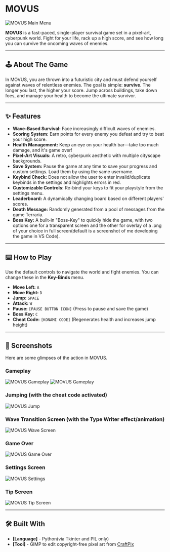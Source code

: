 # MOVUS

![MOVUS Main Menu](Assets/demo/movus_mainpage.png)

**MOVUS** is a fast-paced, single-player survival game set in a pixel-art, cyberpunk world. Fight for your life, rack up a high score, and see how long you can survive the oncoming waves of enemies.

---

## 🕹️ About The Game

In MOVUS, you are thrown into a futuristic city and must defend yourself against waves of relentless enemies. The goal is simple: **survive**. The longer you last, the higher your score. Jump across buildings, take down foes, and manage your health to become the ultimate survivor.

---

## ✨ Features

* **Wave-Based Survival:** Face increasingly difficult waves of enemies.
* **Scoring System:** Earn points for every enemy you defeat and try to beat your high score.
* **Health Management:** Keep an eye on your health bar—take too much damage, and it's game over!
* **Pixel-Art Visuals:** A retro, cyberpunk aesthetic with multiple cityscape backgrounds.
* **Save System:** Pause the game at any time to save your progress and custom settings. Load them by using the same username.
* **Keybind Check:** Does not allow the user to enter invalid/duplicate keybinds in the settings and highlights errors in red.
* **Customizable Controls:** Re-bind your keys to fit your playstyle from the settings menu.
* **Leaderboard:** A dynamically changing board based on different players' scores.
* **Death Message:** Randomly generated from a pool of messages from the game Terraria.
* **Boss Key:** A built-in "Boss-Key" to quickly hide the game, with two options one for a transparent screen and the other for overlay of a .png of your choice in full screen(default is a screenshot of me developing the game in VS Code).

---

## ⌨️ How to Play

Use the default controls to navigate the world and fight enemies. You can change these in the **Key-Binds** menu.

* **Move Left:** `A`
* **Move Right:** `D`
* **Jump:** `SPACE`
* **Attack:** `W`
* **Pause:** `[PAUSE BUTTON ICON]` (Press to pause and save the game)
* **Boss Key:** `C`
* **Cheat Code:** `[KONAMI CODE]` (Regenerates health and increases jump height)

---

## 📸 Screenshots

Here are some glimpses of the action in MOVUS.

### Gameplay
![MOVUS Gameplay](Assets/demo/movus_gameplay1.png)
![MOVUS Gameplay](Assets/demo/movus_altbg.png)

### Jumping (with the cheat code activated)
![MOVUS Jump](Assets/demo/movus_highjump.png)

### Wave Transition Screen (with the Type Writer effect/animation)
![MOVUS Wave Screen](Assets/demo/movus_wavescreen.png)

### Game Over
![MOVUS Game Over](Assets/demo/movus_gameoverscreen.png)

### Settings Screen
![MOVUS Settings](Assets/demo/movus_settings.png)

### Tip Screen
![MOVUS Tip Screen](Assets/demo/movus_tipscreen.png)

---

## 🛠️ Built With

* **[Language]** - Python(via Tkinter and PIL only)
* **[Tool]** - GIMP to edit copyright-free pixel art from [CraftPix][art-source]

[art-source]: https://craftpix.net/

